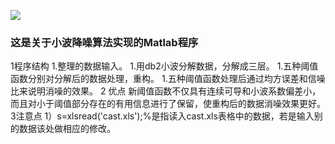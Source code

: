 ![](http://pic.qiantucdn.com/58pic/14/86/33/11S58PICmi2_1024.jpg)
### 这是关于小波降噪算法实现的Matlab程序


1程序结构
      1.整理的数据输入。
      1.用db2小波分解数据，分解成三层。
      1.五种阈值函数分别对分解后的数据处理，重构。
      1.五种阈值函数处理后通过均方误差和信噪比来说明消噪的效果。
2 优点
新阈值函数不仅具有连续可导和小波系数偏差小，而且对小于阈值部分存在的有用信息进行了保留，使重构后的数据消噪效果更好。
3注意点
1）s=xlsread('cast.xls');%是指读入cast.xls表格中的数据，若是输入别的数据该处做相应的修改。
